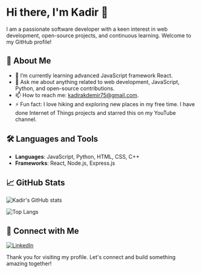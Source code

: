 # Hi there, I'm Kadir 👋

I am a passionate software developer with a keen interest in web development, open-source projects, and continuous learning. Welcome to my GitHub profile!

## 🚀 About Me
- 🌱 I’m currently learning advanced JavaScript framework React.
- 💬 Ask me about anything related to web development, JavaScript, Python, and open-source contributions.
- 📫 How to reach me: kadirakdemir75@gmail.com.
- ⚡ Fun fact: I love hiking and exploring new places in my free time. I have done Internet of Things projects and starred this on my YouTube channel.

## 🛠️ Languages and Tools
- **Languages**: JavaScript, Python, HTML, CSS, C++
- **Frameworks**: React, Node.js, Express.js


## 📈 GitHub Stats
![Kadir's GitHub stats](https://github-readme-stats.vercel.app/api?username=kadir001&show_icons=true&theme=radical)

![Top Langs](https://github-readme-stats.vercel.app/api/top-langs/?username=kadir001&layout=compact&theme=radical)

## 🔗 Connect with Me
[![LinkedIn](https://img.shields.io/badge/LinkedIn-blue?style=for-the-badge&logo=linkedin&logoColor=white)](https://www.linkedin.com/in/kadirakdemir1981)

Thank you for visiting my profile. Let's connect and build something amazing together!
